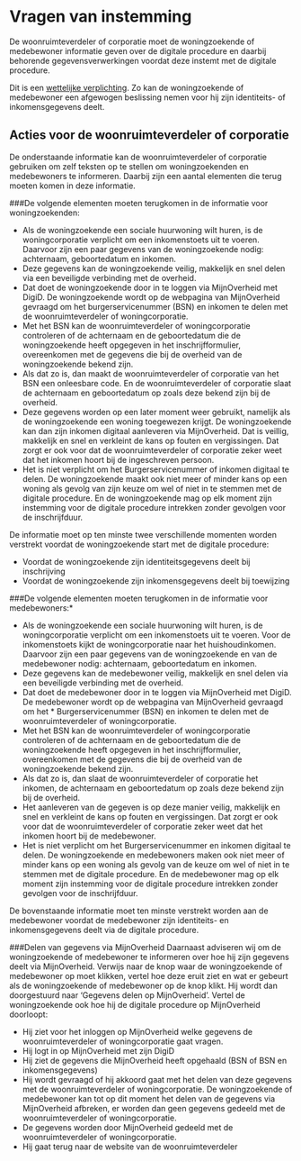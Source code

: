 # Vragen van instemming
De woonruimteverdeler of corporatie moet de woningzoekende of medebewoner informatie geven over de digitale procedure en daarbij behorende gegevensverwerkingen voordat deze instemt met de digitale procedure.

Dit is een [wettelijke verplichting](https://wetten.overheid.nl/jci1.3:c:BWBR0005181&hoofdstuk=IV&afdeling=3&paragraaf=2&artikel=46&z=2024-01-01&g=2024-01-01). Zo kan de woningzoekende of medebewoner een afgewogen beslissing nemen voor hij zijn identiteits- of inkomensgegevens deelt.

## Acties voor de woonruimteverdeler of corporatie
De onderstaande informatie kan de woonruimteverdeler of corporatie gebruiken om zelf teksten op te stellen om woningzoekenden en medebewoners te informeren. Daarbij zijn een aantal elementen die terug moeten komen in deze informatie.

###De volgende elementen moeten terugkomen in de informatie voor woningzoekenden:

* Als de woningzoekende een sociale huurwoning wilt huren, is de woningcorporatie verplicht om een inkomenstoets uit te voeren. Daarvoor zijn een paar gegevens van de woningzoekende nodig: achternaam, geboortedatum en inkomen.
* Deze gegevens kan de woningzoekende veilig, makkelijk en snel delen via een beveiligde verbinding met de overheid.
* Dat doet de woningzoekende door in te loggen via MijnOverheid met DigiD. De woningzoekende wordt op de webpagina van MijnOverheid gevraagd om het burgerservicenummer (BSN) en inkomen te delen met de woonruimteverdeler of woningcorporatie.
* Met het BSN kan de woonruimteverdeler of woningcorporatie controleren of de achternaam en de geboortedatum die de woningzoekende heeft opgegeven in het inschrijfformulier, overeenkomen met de gegevens die bij de overheid van de woningzoekende bekend zijn.
* Als dat zo is, dan maakt de woonruimteverdeler of corporatie van het BSN een onleesbare code. En de woonruimteverdeler of corporatie slaat de achternaam en geboortedatum op zoals deze bekend zijn bij de overheid.
* Deze gegevens worden op een later moment weer gebruikt, namelijk als de woningzoekende een woning toegewezen krijgt. De woningzoekende kan dan zijn inkomen digitaal aanleveren via MijnOverheid. Dat is veillig, makkelijk en snel en verkleint de kans op fouten en vergissingen. Dat zorgt er ook voor dat de woonruimteverdeler of corporatie zeker weet dat het inkomen hoort bij de ingeschreven persoon.
* Het is niet verplicht om het Burgerservicenummer of inkomen digitaal te delen. De woningzoekende maakt ook niet meer of minder kans op een woning als gevolg van zijn keuze om wel of niet in te stemmen met de digitale procedure. En de woningzoekende mag op elk moment zijn instemming voor de digitale procedure intrekken zonder gevolgen voor de inschrijfduur.

De informatie moet op ten minste twee verschillende momenten worden verstrekt voordat de woningzoekende start met de digitale procedure:

* Voordat de woningzoekende zijn identiteitsgegevens deelt bij inschrijving
* Voordat de woningzoekende zijn inkomensgegevens deelt bij toewijzing

###De volgende elementen moeten terugkomen in de informatie voor medebewoners:*

* Als de woningzoekende een sociale huurwoning wilt huren, is de woningcorporatie verplicht om een inkomenstoets uit te voeren. Voor de inkomenstoets kijkt de woningcorporatie naar het huishoudinkomen. Daarvoor zijn een paar gegevens van de woningzoekende en van de medebewoner nodig: achternaam, geboortedatum en inkomen.
* Deze gegevens kan de medebewoner veilig, makkelijk en snel delen via een beveiligde verbinding met de overheid.
* Dat doet de medebewoner door in te loggen via MijnOverheid met DigiD. De medebewoner wordt op de webpagina van MijnOverheid gevraagd om het * Burgerservicenummer (BSN) en inkomen te delen met de woonruimteverdeler of woningcorporatie.
* Met het BSN kan de woonruimteverdeler of woningcorporatie controleren of de achternaam en de geboortedatum die de woningzoekende heeft opgegeven in het inschrijfformulier, overeenkomen met de gegevens die bij de overheid van de woningzoekende bekend zijn.
* Als dat zo is, dan slaat de woonruimteverdeler of corporatie het inkomen, de achternaam en geboortedatum op zoals deze bekend zijn bij de overheid.
* Het aanleveren van de gegeven is op deze manier veilig, makkelijk en snel en verkleint de kans op fouten en vergissingen. Dat zorgt er ook voor dat de woonruimteverdeler of corporatie zeker weet dat het inkomen hoort bij de medebewoner.
* Het is niet verplicht om het Burgerservicenummer en inkomen digitaal te delen. De woningzoekende en medebewoners maken ook niet meer of minder kans op een woning als gevolg van de keuze om wel of niet in te stemmen met de digitale procedure. En de medebewoner mag op elk moment zijn instemming voor de digitale procedure intrekken zonder gevolgen voor de inschrijfduur.

De bovenstaande informatie moet ten minste verstrekt worden aan de medebewoner voordat de medebewoner zijn identiteits- en inkomensgegevens deelt via de digitale procedure.

###Delen van gegevens via MijnOverheid
Daarnaast adviseren wij om de woningzoekende of medebewoner te informeren over hoe hij zijn gegevens deelt via MijnOverheid. Verwijs naar de knop waar de woningzoekende of medebewoner op moet klikken, vertel hoe deze eruit ziet en wat er gebeurt als de woningzoekende of medebewoner op de knop klikt. Hij wordt dan doorgestuurd naar ‘Gegevens delen op MijnOverheid’. Vertel de woningzoekende ook hoe hij de digitale procedure op MijnOverheid doorloopt:

* Hij ziet voor het inloggen op MijnOverheid welke gegevens de woonruimteverdeler of woningcorporatie gaat vragen.
* Hij logt in op MijnOverheid met zijn DigiD
* Hij ziet de gegevens die MijnOverheid heeft opgehaald (BSN of BSN en inkomensgegevens)
* Hij wordt gevraagd of hij akkoord gaat met het delen van deze gegevens met de woonruimteverdeler of woningcorporatie. De woningzoekende of medebewoner kan tot op dit moment het delen van de gegevens via MijnOverheid afbreken, er worden dan geen gegevens gedeeld met de woonruimteverdeler of woningcorporatie.
* De gegevens worden door MijnOverheid gedeeld met de woonruimteverdeler of woningcorporatie.
* Hij gaat terug naar de website van de woonruimteverdeler